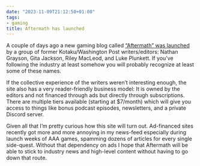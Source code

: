 ```yaml
---
date: "2023-11-09T21:12:50+01:00"
tags:
- gaming
title: Aftermath has launched
---
```


A couple of days ago a new gaming blog called [“Aftermath” was launched](https://aftermath.site/welcome-to-aftermath) by a group of former Kotaku/Washington Post writers/editors: Nathan Grayson, Gita Jackson, Riley MacLeod, and Luke Plunkett. If you’ve following the industry at least somehow you will probably recognize at least some of these names.

If the collective experience of the writers weren’t interesting enough, the site also has a very reader-friendly business model: It is owned by the editors and not financed through ads but directly through subscriptions. There are multiple tiers available (starting at $7/month) which will give you access to things like bonus podcast episodes, newsletters, and a private Discord server.

Given all that I’m pretty curious how this site will turn out. Ad-financed sites recently got more and more annoying in my news-feed especially during launch weeks of AAA games, spamming dozens of articles for every single side-quest. Without that dependency on ads I hope that Aftermath will be able to stick to industry news and high-level content without having to go down that route.